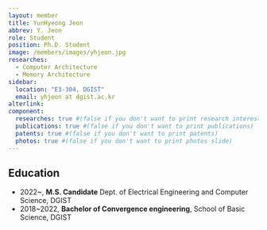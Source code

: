```yaml
---
layout: member
title: YunHyeong Jeon
abbrev: Y. Jeon
role: Student
position: Ph.D. Student
image: /members/images/yhjeon.jpg
researches:
  - Computer Architecture
  - Memory Architecture
sidebar:
  location: "E3-304, DGIST"
  email: yhjeon at dgist.ac.kr
alterlink: 
component:
  researches: true #(false if you don't want to print research interest)
  publications: true #(false if you don't want to print publications)
  patents: true #(false if you don't want to print patents)
  photos: true #(false if you don't want to print photos slide)
---
```


## Education
* 2022~, **M.S. Candidate** Dept. of Electrical Engineering and Computer Science, DGIST
* 2018~2022, **Bachelor of Convergence engineering**, School of Basic Science, DGIST